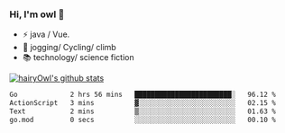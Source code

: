 ### Hi, I'm owl 👋

- ⚡ java / Vue.
- 🏃 jogging/ Cycling/ climb
- 📚 technology/ science fiction

[![hairyOwl's github stats](https://github-readme-stats.vercel.app/api?username=hairyOwl)]()

<!--START_SECTION:waka-->

```txt
Go             2 hrs 56 mins   ████████████████████████░   96.12 %
ActionScript   3 mins          ▓░░░░░░░░░░░░░░░░░░░░░░░░   02.15 %
Text           2 mins          ▒░░░░░░░░░░░░░░░░░░░░░░░░   01.63 %
go.mod         0 secs          ░░░░░░░░░░░░░░░░░░░░░░░░░   00.10 %
```

<!--END_SECTION:waka-->

